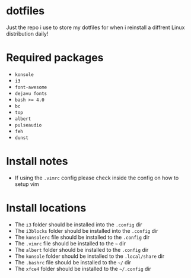 # dotfiles
Just the repo i use to store my dotfiles for when i reinstall a diffrent Linux distribution daily!

# Required packages
* `konsole`
* `i3`
* `font-awesome`
* `dejavu fonts`
* `bash >= 4.0`
* `bc`
* `top`
* `albert`
* `pulseaudio`
* `feh`
* `dunst`

# Install notes
* If using the `.vimrc` config please check inside the config on how to setup vim

# Install locations
* The `i3` folder should be installed into the `.config` dir
* The `i3blocks` folder should be installed into the `.config` dir
* The `konsolerc` file should be installed to the `.config` dir
* The `.vimrc` file should be installed to the `~` dir
* The `albert` folder should be installed to the `.config` dir
* The `konsole` folder should be installed to the `.local/share` dir
* The `.bashrc` file should be installed to the `~/` dir
* The `xfce4` folder should be installed to the `~/.config` dir
